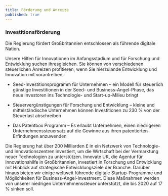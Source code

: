 ```yaml
---
title: Förderung und Anreize
published: true
---
```


### Investitionsförderung

Die Regierung fördert Großbritannien entschlossen als führende digitale Nation.

Unsere Hilfen für Innovationen im Anfangsstadium und für Forschung und Entwicklung suchen ihresgleichen. Sie können von verschiedenen steuerlichen Anreizen profitieren, wenn Sie hierzulande Entwicklung und Innovation mit vorantreiben:

- Seed-Investitionsprogramm für Unternehmen – ein Modell für steuerlich günstige Investitionen in der Seed- und Business-Angel-Phase, das neue Investoren ins Technologie- und Start-up-Milieu bringt

- Steuervergünstigungen für Forschung und Entwicklung – kleine und mittelständische Unternehmen können Investitionen zu 230 % von der Steuerlast abschreiben

- Das Patentbox Programm – Es erlaubt Unternehmen, einen niedrigeren Unternehmenssteuersatz auf die Gewinne aus ihren patentierten Erfindungen anzuwenden

Die Regierung hat über 200 Milliarden £ in ein Netzwerk von Technologie- und Innovationszentren investiert, um die Wirtschaft bei der Vermarktung neuer Technologien zu unterstützen. Innovate UK, die Agentur für Innovationshilfe in Großbritannien, investiert in Forschung und Entwicklung mit Hinblick auf strategische Entwicklungsziele der Branche. Darüber hinaus bieten wir einige weltweit führende digitale Startup-Programme und Möglichkeiten für Business-Angel-Investment. Diese Maßnahmen werden von unserer niedrigen Unternehmenssteuer unterstützt, die bis 2020 auf 17 % sinken soll.
